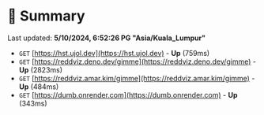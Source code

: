 # 📖 Summary
Last updated: **5/10/2024, 6:52:26 PG "Asia/Kuala_Lumpur"**

- `GET` [https://hst.ujol.dev](https://hst.ujol.dev) - **Up** (759ms)
- `GET` [https://reddviz.deno.dev/gimme](https://reddviz.deno.dev/gimme) - **Up** (2823ms)
- `GET` [https://reddviz.amar.kim/gimme](https://reddviz.amar.kim/gimme) - **Up** (484ms)
- `GET` [https://dumb.onrender.com](https://dumb.onrender.com) - **Up** (343ms)
